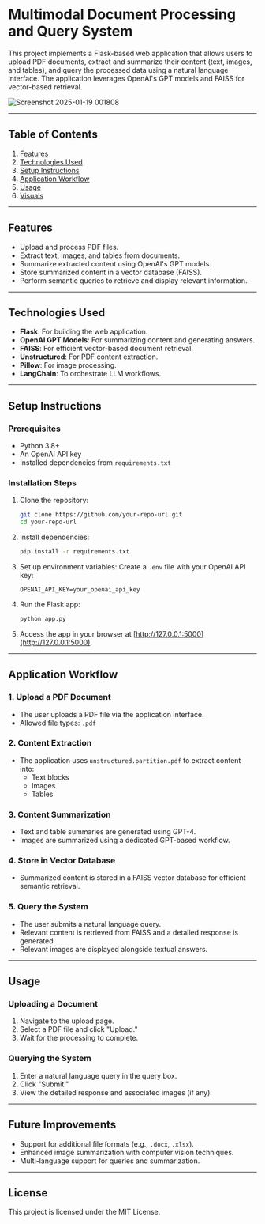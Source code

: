 # Multimodal Document Processing and Query System

This project implements a Flask-based web application that allows users to upload PDF documents, extract and summarize their content (text, images, and tables), and query the processed data using a natural language interface. The application leverages OpenAI's GPT models and FAISS for vector-based retrieval.

![Screenshot 2025-01-19 001808](https://github.com/user-attachments/assets/4ac7f361-db7f-4d17-9673-a65677e97cfe)


---

## Table of Contents
1. [Features](#features)
2. [Technologies Used](#technologies-used)
3. [Setup Instructions](#setup-instructions)
4. [Application Workflow](#application-workflow)
5. [Usage](#usage)
6. [Visuals](#visuals)

---

## Features
- Upload and process PDF files.
- Extract text, images, and tables from documents.
- Summarize extracted content using OpenAI's GPT models.
- Store summarized content in a vector database (FAISS).
- Perform semantic queries to retrieve and display relevant information.

---

## Technologies Used
- **Flask**: For building the web application.
- **OpenAI GPT Models**: For summarizing content and generating answers.
- **FAISS**: For efficient vector-based document retrieval.
- **Unstructured**: For PDF content extraction.
- **Pillow**: For image processing.
- **LangChain**: To orchestrate LLM workflows.

---

## Setup Instructions

### Prerequisites
- Python 3.8+
- An OpenAI API key
- Installed dependencies from `requirements.txt`

### Installation Steps
1. Clone the repository:
   ```bash
   git clone https://github.com/your-repo-url.git
   cd your-repo-url
   ```
2. Install dependencies:
   ```bash
   pip install -r requirements.txt
   ```
3. Set up environment variables:
   Create a `.env` file with your OpenAI API key:
   ```env
   OPENAI_API_KEY=your_openai_api_key
   ```
4. Run the Flask app:
   ```bash
   python app.py
   ```
5. Access the app in your browser at [http://127.0.0.1:5000](http://127.0.0.1:5000).

---

## Application Workflow

### 1. **Upload a PDF Document**
   - The user uploads a PDF file via the application interface.
   - Allowed file types: `.pdf`

### 2. **Content Extraction**
   - The application uses `unstructured.partition.pdf` to extract content into:
     - Text blocks
     - Images
     - Tables

### 3. **Content Summarization**
   - Text and table summaries are generated using GPT-4.
   - Images are summarized using a dedicated GPT-based workflow.

### 4. **Store in Vector Database**
   - Summarized content is stored in a FAISS vector database for efficient semantic retrieval.

### 5. **Query the System**
   - The user submits a natural language query.
   - Relevant content is retrieved from FAISS and a detailed response is generated.
   - Relevant images are displayed alongside textual answers.

---

## Usage

### Uploading a Document
1. Navigate to the upload page.
2. Select a PDF file and click "Upload."
3. Wait for the processing to complete.

### Querying the System
1. Enter a natural language query in the query box.
2. Click "Submit."
3. View the detailed response and associated images (if any).

---

## Future Improvements
- Support for additional file formats (e.g., `.docx`, `.xlsx`).
- Enhanced image summarization with computer vision techniques.
- Multi-language support for queries and summarization.

---

## License
This project is licensed under the MIT License.


